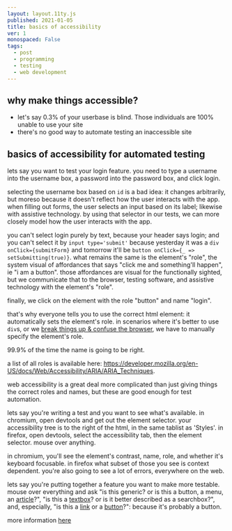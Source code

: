 ```yaml
---
layout: layout.11ty.js
published: 2021-01-05
title: basics of accessibility
ver: 1
monospaced: False
tags:
  - post
  - programming
  - testing
  - web development
---
```

## why make things accessible?

- let's say 0.3% of your userbase is blind. Those individuals are 100% unable to use your site
- there's no good way to automate testing an inaccessible site

## basics of accessibility for automated testing

lets say you want to test your login feature. you need to type a username into the username box, a password into the password box, and click login. 

selecting the username box based on `id` is a bad idea: it changes arbitrarily, but moreso because it doesn't reflect how the user interacts with the app. when filling out forms, the user selects an input based on its label; likewise with assistive technology. by using that selector in our tests, we can more closely model how the user interacts with the app.

you can't select login purely by text, because your header says login; and you can't select it by `input type='submit'` because yesterday it was a `div onClick={submitForm}` and tomorrow it'll be `button onClick={_ => setSubmitting(true)}`. what remains the same is the element's "role", the system visual of affordances that says "click me and something'll happen", ie "i am a button". those affordances are visual for the functionally sighted, but we communicate that to the browser, testing software, and assistive technology with the element's "role". 

finally, we click on the element with the role "button" and name "login".

that's why everyone tells you to use the correct html element: it automatically sets the element's role. in scenarios where it's better to use `div`s, or we [break things up & confuse the browser](https://reactjs.org/docs/accessibility.html#semantic-html), we have to manually specify the element's role. 

99.9% of the time the name is going to be right.

a list of all roles is available here: https://developer.mozilla.org/en-US/docs/Web/Accessibility/ARIA/ARIA_Techniques. 

web accessibility is a great deal more complicated than just giving things the correct roles and names, but these are good enough for test automation.

lets say you're writing a test and you want to see what's available. in chromium, open devtools and get out the element selector. your accessibility tree is to the right of the html, in the same tablist as 'Styles'. in firefox, open devtools, select the accessibility tab, then the element selector. mouse over anything.

in chromium, you'll see the element's contrast, name, role, and whether it's keyboard focusable. in firefox what subset of those you see is context dependent. you're also going to see a lot of errors, everywhere on the web.

lets say you're putting together a feature you want to make more testable. mouse over everything and ask "is this generic? or is this a button, a menu, an [article](https://developer.mozilla.org/en-US/docs/Web/Accessibility/ARIA/Roles/Article_Role)?", "is this a [textbox](https://developer.mozilla.org/en-US/docs/Web/Accessibility/ARIA/Roles/Article_Role)? or is it better described as a searchbox?", and, especially, "is this a [link](https://developer.mozilla.org/en-US/docs/Web/Accessibility/ARIA/ARIA_Techniques/Using_the_link_role) or a [button](https://developer.mozilla.org/en-US/docs/Web/Accessibility/ARIA/Roles/button_role)?": because it's probably a button.

more information <a href="https://developer.mozilla.org/en-US/docs/Web/Accessibility/ARIA">here</a>
